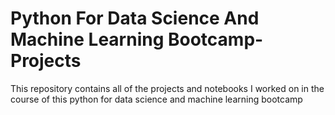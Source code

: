 # Python For Data Science And Machine Learning Bootcamp- Projects
 
This repository contains all of the projects and notebooks I worked on in the course of this python for data science and machine learning bootcamp